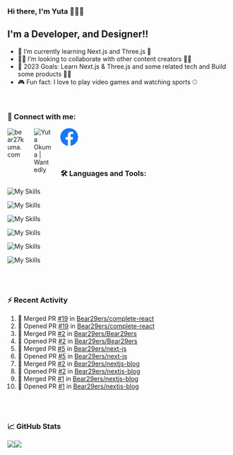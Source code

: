 ### Hi there, I'm Yuta 🤟🏻🐻

## I'm a Developer, and Designer!!

- 🌱 I’m currently learning Next.js and Three.js 🤣
- 👬🏻 I’m looking to collaborate with other content creators 👋🏻
- 🥅 2023 Goals: Learn Next.js & Three.js and some related tech and Build some products 💪🏻
- 🎮 Fun fact: I love to play video games and watching sports ⚾️

<br />

### :wave: Connect with me:

[<img align="left" alt="bear27kuma.com" width="40px" src="https://user-images.githubusercontent.com/39920490/156489586-f125813b-e344-46d6-9306-f5786684b976.jpg" style="margin-right: 20px;" />](https://bear29ers.github.io/)
[<img align="left" alt="Yuta Okuma | Wantedly" width="40px" src="https://user-images.githubusercontent.com/39920490/156489528-fdc520d6-10f1-43b6-8bf8-fadf8dcf1a90.jpg" style="margin-right: 20px;" />](https://www.wantedly.com/id/yuta_okuma_b)
[<img align="left" alt="Yuta Okuma | Facebook" width="40px" src="https://github.com/github/explore/blob/main/topics/facebook/facebook.png?raw=true" style="margin-right: 20px;" />](https://www.facebook.com/kumakuma1129/)

[//]: # '[<img align="left" alt="Yuta Okuma | Instagram" width="40px" src="https://github.com/github/explore/blob/main/topics/instagram/instagram.png?raw=true" />](https://www.instagram.com/bear_27earl/)'

<br />
<br />
<br />
<br />

### :hammer_and_wrench: Languages and Tools:

![My Skills](https://skillicons.dev/icons?i=html,css,sass,tailwind,bootstrap,js)

![My Skills](https://skillicons.dev/icons?i=ts,jquery,react,nextjs,vercel,vue)

![My Skills](https://skillicons.dev/icons?i=nodejs,express,jest,php,laravel,mysql)

![My Skills](https://skillicons.dev/icons?i=docker,git,github,githubactions,aws,linux)

![My Skills](https://skillicons.dev/icons?i=vim,neovim,lua,md,idea,vscode)

![My Skills](https://skillicons.dev/icons?i=atom,webpack,xd,ps,ai,ae)

<br />
<br />

### :zap: Recent Activity

<!--START_SECTION:activity-->

1. 🎉 Merged PR [#19](https://github.com/Bear29ers/complete-react/pull/19) in [Bear29ers/complete-react](https://github.com/Bear29ers/complete-react)
2. 💪 Opened PR [#19](https://github.com/Bear29ers/complete-react/pull/19) in [Bear29ers/complete-react](https://github.com/Bear29ers/complete-react)
3. 🎉 Merged PR [#2](https://github.com/Bear29ers/Bear29ers/pull/2) in [Bear29ers/Bear29ers](https://github.com/Bear29ers/Bear29ers)
4. 💪 Opened PR [#2](https://github.com/Bear29ers/Bear29ers/pull/2) in [Bear29ers/Bear29ers](https://github.com/Bear29ers/Bear29ers)
5. 🎉 Merged PR [#5](https://github.com/Bear29ers/next-js/pull/5) in [Bear29ers/next-js](https://github.com/Bear29ers/next-js)
6. 💪 Opened PR [#5](https://github.com/Bear29ers/next-js/pull/5) in [Bear29ers/next-js](https://github.com/Bear29ers/next-js)
7. 🎉 Merged PR [#2](https://github.com/Bear29ers/nextjs-blog/pull/2) in [Bear29ers/nextjs-blog](https://github.com/Bear29ers/nextjs-blog)
8. 💪 Opened PR [#2](https://github.com/Bear29ers/nextjs-blog/pull/2) in [Bear29ers/nextjs-blog](https://github.com/Bear29ers/nextjs-blog)
9. 🎉 Merged PR [#1](https://github.com/Bear29ers/nextjs-blog/pull/1) in [Bear29ers/nextjs-blog](https://github.com/Bear29ers/nextjs-blog)
10. 💪 Opened PR [#1](https://github.com/Bear29ers/nextjs-blog/pull/1) in [Bear29ers/nextjs-blog](https://github.com/Bear29ers/nextjs-blog)

<!--END_SECTION:activity-->

<br />
<br />

### :chart_with_upwards_trend: GitHub Stats

<div style="display: flex;">
    <a href="https://github.com/Bear29ers">
        <img height="200px;" src="https://github-readme-stats.vercel.app/api?username=Bear29ers&show_icons=true&theme=bear">
    </a>
    <a href="https://github.com/Bear29ers">
        <img height="200px" src="https://github-readme-stats.vercel.app/api/top-langs/?username=Bear29ers&langs_count=6&layout=compact&theme=bear">
    </a>
</div>
